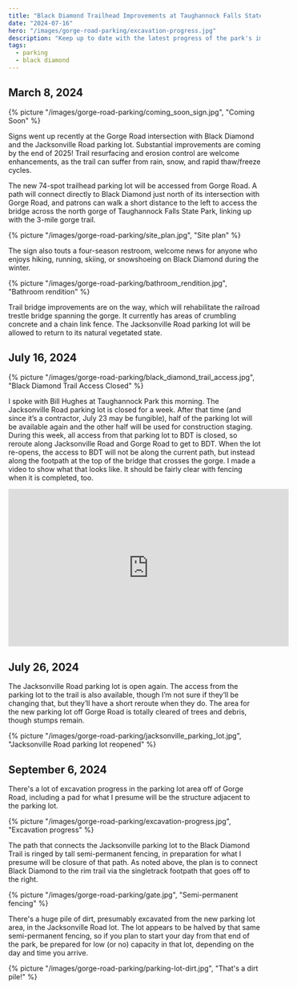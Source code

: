 ```yaml
---
title: "Black Diamond Trailhead Improvements at Taughannock Falls State Park"
date: "2024-07-16"
hero: "/images/gorge-road-parking/excavation-progress.jpg"
description: "Keep up to date with the latest progress of the park's improvements: moving the Jacksonville parking lot to a new area at the Gorge Road intersection with Black Diamond, and replacing the footbridge at the top of the park."
tags:
  - parking
  - black diamond
---
```


## March 8, 2024

{% picture "/images/gorge-road-parking/coming_soon_sign.jpg", "Coming Soon" %}

Signs went up recently at the Gorge Road intersection with Black Diamond and the Jacksonville Road parking lot. Substantial improvements are coming by the end of 2025! Trail resurfacing and erosion control are welcome enhancements, as the trail can suffer from rain, snow, and rapid thaw/freeze cycles.

The new 74-spot trailhead parking lot will be accessed from Gorge Road. A path will connect directly to Black Diamond just north of its intersection with Gorge Road, and patrons can walk a short distance to the left to access the bridge across the north gorge of Taughannock Falls State Park, linking up with the 3-mile gorge trail.

{% picture "/images/gorge-road-parking/site_plan.jpg", "Site plan" %}

The sign also touts a four-season restroom, welcome news for anyone who enjoys hiking, running, skiing, or snowshoeing on Black Diamond during the winter.

{% picture "/images/gorge-road-parking/bathroom_rendition.jpg", "Bathroom rendition" %}

Trail bridge improvements are on the way, which will rehabilitate the railroad trestle bridge spanning the gorge. It currently has areas of crumbling concrete and a chain link fence. The Jacksonville Road parking lot will be allowed to return to its natural vegetated state.

## July 16, 2024

{% picture "/images/gorge-road-parking/black_diamond_trail_access.jpg", "Black Diamond Trail Access Closed" %}

I spoke with Bill Hughes at Taughannock Park this morning. The Jacksonville Road parking lot is closed for a week. After that time (and since it’s a contractor, July 23 may be fungible), half of the parking lot will be available again and the other half will be used for construction staging. During this week, all access from that parking lot to BDT is closed, so reroute along Jacksonville Road and Gorge Road to get to BDT. When the lot re-opens, the access to BDT will not be along the current path, but instead along the footpath at the top of the bridge that crosses the gorge. I made a video to show what that looks like. It should be fairly clear with fencing when it is completed, too.

<iframe width="560" height="315" src="https://www.youtube.com/embed/lvQnRWr0XPg?si=SZBH3TeRwaUzF_D3" title="YouTube video player" frameborder="0" allow="accelerometer; autoplay; clipboard-write; encrypted-media; gyroscope; picture-in-picture; web-share" referrerpolicy="strict-origin-when-cross-origin" allowfullscreen></iframe>

## July 26, 2024

The Jacksonville Road parking lot is open again. The access from the parking lot to the trail is also available, though I’m not sure if they’ll be changing that, but they’ll have a short reroute when they do. The area for the new parking lot off Gorge Road is totally cleared of trees and debris, though stumps remain.

{% picture "/images/gorge-road-parking/jacksonville_parking_lot.jpg", "Jacksonville Road parking lot reopened" %}

## September 6, 2024

There's a lot of excavation progress in the parking lot area off of Gorge Road, including a pad for what I presume will be the structure adjacent to the parking lot.

{% picture "/images/gorge-road-parking/excavation-progress.jpg", "Excavation progress" %}

The path that connects the Jacksonville parking lot to the Black Diamond Trail is ringed by tall semi-permanent fencing, in preparation for what I presume will be closure of that path. As noted above, the plan is to connect Black Diamond to the rim trail via the singletrack footpath that goes off to the right.

{% picture "/images/gorge-road-parking/gate.jpg", "Semi-permanent fencing" %}

There's a huge pile of dirt, presumably excavated from the new parking lot area, in the Jacksonville Road lot. The lot appears to be halved by that same semi-permanent fencing, so if you plan to start your day from that end of the park, be prepared for low (or no) capacity in that lot, depending on the day and time you arrive.

{% picture "/images/gorge-road-parking/parking-lot-dirt.jpg", "That's a dirt pile!" %}
